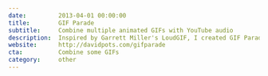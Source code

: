 ```yaml
---
date:         2013-04-01 00:00:00
title:        GIF Parade
subtitle:     Combine multiple animated GIFs with YouTube audio
description:  Inspired by Garrett Miller's LoudGIF, I created GIF Parade to figure out how to display not one, but multiple animated GIFs in succession backed by audio from a YouTube track. This also served as a terrific playground to further my Javascript skills while also delving into using the Bit.ly and YouTube APIs for the first time.
website:      http://davidpots.com/gifparade
cta:          Combine some GIFs
category:     other
---
```

